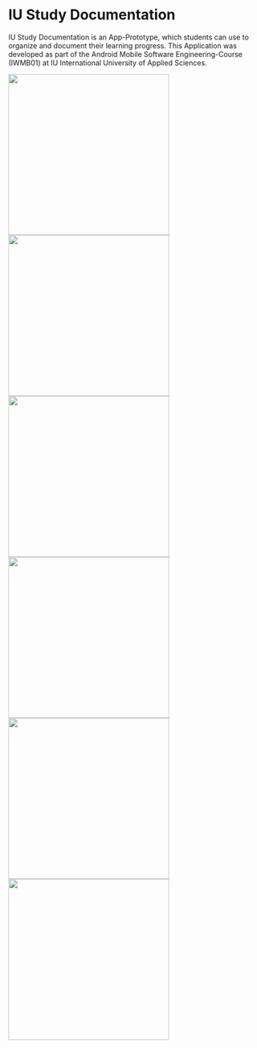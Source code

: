 # IU Study Documentation

IU Study Documentation is an App-Prototype, which students can use to organize and document their learning progress.
This Application was developed as part of the Android Mobile Software Engineering-Course (IWMB01) at IU International University of Applied Sciences.

<img src="https://github.com/eckesru/IWMB01_IU_Studiendokumentation/assets/38622979/0bb86832-502f-4ddd-a16e-fede01f1a073" width="320">
<img src="https://github.com/eckesru/IWMB01_IU_Studiendokumentation/assets/38622979/c3ad9390-086f-477f-836d-175f444f7acb" width="320">
<br>
<img src="https://github.com/eckesru/IWMB01_IU_Studiendokumentation/assets/38622979/ab0556df-b7ea-4d8e-89bb-b7c9155c7c89" width="320">
<img src="https://github.com/eckesru/IWMB01_IU_Studiendokumentation/assets/38622979/981f3fff-cd14-4d00-91de-3c45863ea524" width="320">
<br>
<img src="https://github.com/eckesru/IWMB01_IU_Studiendokumentation/assets/38622979/cfa169f3-3de2-48e2-aa44-3078ca095a6b" width="320">
<img src="https://github.com/eckesru/IWMB01_IU_Studiendokumentation/assets/38622979/aab5954e-6627-4821-8a99-466a6fed4382" width="320">

